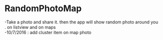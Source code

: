 # RandomPhotoMap
-Take a photo and share it. then the app will show random photo around you . on listview and on maps<br/>
-10/7/2016 : add cluster item on map photo
